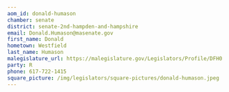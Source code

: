 ```yaml
---
aom_id: donald-humason
chamber: senate
district: senate-2nd-hampden-and-hampshire
email: Donald.Humason@masenate.gov
first_name: Donald
hometown: Westfield
last_name: Humason
malegislature_url: https://malegislature.gov/Legislators/Profile/DFH0
party: R
phone: 617-722-1415
square_picture: /img/legislators/square-pictures/donald-humason.jpeg
---
```

